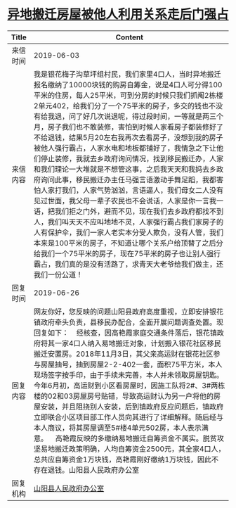 # <a href="http://www.shangluo.gov.cn/zmhd/ldxxxx.jsp?urltype=leadermail.LeaderMailContentUrl&wbtreeid=1112&leadermailid=5291">异地搬迁房屋被他人利用关系走后门强占</a>
| Title |                                                                                                                                                                                                                                                                      Content                                                                                                                                                                                                                                                                      |
|:-----:|---------------------------------------------------------------------------------------------------------------------------------------------------------------------------------------------------------------------------------------------------------------------------------------------------------------------------------------------------------------------------------------------------------------------------------------------------------------------------------------------------------------------------------------------------|
| 来信时间  | 2019-06-03                                                                                                                                                                                                                                                                                                                                                                                                                                                                                                                                        |
| 来信内容  | 我是银花梅子沟草坪组村民，我们家里4口人，当时异地搬迁报名缴纳了10000块钱的购房自筹金，说是4口人可分得100平米的住房，每人25平米，可到分房的时候只我们抓阄2栋楼2单元402，给我们分了一个75平米的房子，多交的钱也不没有给我退，问了好几次说退呢，得过段时间，一等就是两三个月，房子我们也不敢装修，害怕到时候人家看房子都装修好了不给退钱，结果5月20左右我再次去看房子，没想到我的房子被他人强行霸占，人家水电和地板都铺好了，我情急之下让他们停止装修，我就去乡政府询问情况，找到移民搬迁办，人家和我们理论一大堆就是不想管这事，之后我天天和我妈去乡政府询问此事，移民搬迁办主任马强言语激动手舞足蹈，我都害怕人家打我们，人家气势汹汹，言语逼人，我们母女二人没有见过世面，我父母一辈子农民也不会说话，人家是你一言我一语，把我们拒之门外，避而不见，现在我们去乡政府都找不到人，我们叫天天不应叫地地不灵，人家强行霸占我们家房子的人有保护伞，我们一家人老实本分受人欺负，没有人管，我们本来是100平米的房子，不知道让哪个关系户给顶替了之后分给我们一个75平米的房子，现在75平米的房子也让别人强行霸占，我们真的是没有活路了，求青天大老爷给我们做主，还我们一份公道！ |
| 回复时间  | 2019-06-26                                                                                                                                                                                                                                                                                                                                                                                                                                                                                                                                        |
| 回复内容  | 网友你好，您反映的问题山阳县政府高度重视，立即安排银花镇政府牵头负责，县移民办配合，全面开展问题调查处置。现回复如下：    经核查，因高艳霞家庭交通条件落后，银花镇政府将其一家4口人纳入易地搬迁对象，计划搬入银花社区移民搬迁安置房。2018年11月3日，其父亲高运财在银花社区参与房屋抽号，抽到房屋2-2-402一套，面积75平方米，本人现场签字按手印，由于手续未完善，本人并未领取房屋钥匙。今年6月初，高运财到小区看房屋时，因施工队将2#、3#两栋楼的02和03房屋房号贴错，导致高运财认为另一户将他的房屋安装，并且阻挠别人安装，后到镇政府反应问题后，镇政府立即联合小区项目部工作人员向其进行了详细解释。随后经与本人商议，将其房屋调至5#楼4单元502房，本人表示满意。    高艳霞反映的多缴纳易地搬迁自筹资金不属实。脱贫攻坚易地搬迁政策明确，人均自筹资金2500元，其全家4口人，总共应自筹资金1万块钱，高艳霞刚好缴纳1万块钱，因此不存在退钱。山阳县人民政府办公室                                                                                              |
| 回复机构  | <a href="../../categories/agencies/山阳县人民政府办公室.md">山阳县人民政府办公室</a>                                                                                                                                                                                                                                                                                                                                                                                                                                                                                  |